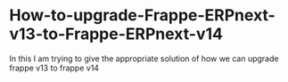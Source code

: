 # How-to-upgrade-Frappe-ERPnext-v13-to-Frappe-ERPnext-v14
In this I am trying to give the appropriate solution of how we can upgrade frappe v13 to frappe v14
